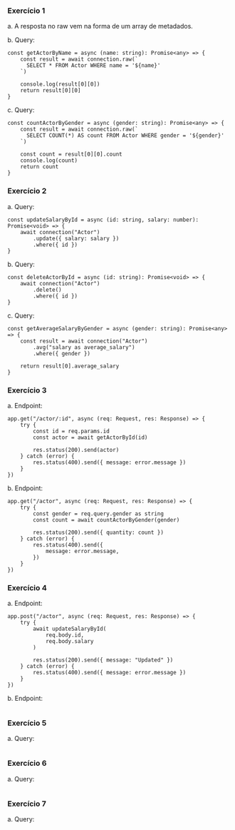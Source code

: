 ### Exercício 1
a. A resposta no raw vem na forma de um array de metadados.

b. Query:
```
const getActorByName = async (name: string): Promise<any> => {
    const result = await connection.raw(`
      SELECT * FROM Actor WHERE name = '${name}'
    `)

    console.log(result[0][0])
    return result[0][0]
}
```

c. Query:
```
const countActorByGender = async (gender: string): Promise<any> => {
    const result = await connection.raw(`
      SELECT COUNT(*) AS count FROM Actor WHERE gender = '${gender}'
    `)

    const count = result[0][0].count
    console.log(count)
    return count
}
```

### Exercício 2
a. Query:
```
const updateSalaryById = async (id: string, salary: number): Promise<void> => {
    await connection("Actor")
        .update({ salary: salary })
        .where({ id })
}
```

b. Query:
```
const deleteActorById = async (id: string): Promise<void> => {
    await connection("Actor")
        .delete()
        .where({ id })
}
```

c. Query:
```
const getAverageSalaryByGender = async (gender: string): Promise<any> => {
    const result = await connection("Actor")
        .avg("salary as average_salary")
        .where({ gender })

    return result[0].average_salary
}
```

### Exercício 3
a. Endpoint:
```
app.get("/actor/:id", async (req: Request, res: Response) => {
    try {
        const id = req.params.id
        const actor = await getActorById(id)

        res.status(200).send(actor)
    } catch (error) {
        res.status(400).send({ message: error.message })
    }
})
```

b. Endpoint:
```
app.get("/actor", async (req: Request, res: Response) => {
    try {
        const gender = req.query.gender as string
        const count = await countActorByGender(gender)

        res.status(200).send({ quantity: count })
    } catch (error) {
        res.status(400).send({
            message: error.message,
        })
    }
})
```

### Exercício 4
a. Endpoint:
```
app.post("/actor", async (req: Request, res: Response) => {
    try {
        await updateSalaryById(
            req.body.id,
            req.body.salary
        )

        res.status(200).send({ message: "Updated" })
    } catch (error) {
        res.status(400).send({ message: error.message })
    }
})
```

b. Endpoint:
```

```

### Exercício 5
a. Query:
```

```

### Exercício 6
a. Query:
```

```

### Exercício 7
a. Query:
```

```